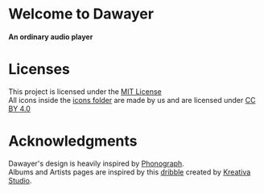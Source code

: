 # Welcome to Dawayer
#### An ordinary audio player

# Licenses
This project is licensed under the [MIT License](https://gitlab.com/herpproject/Dawayer/blob/development/LICENSE)  
All icons inside the [icons folder](https://gitlab.com/herpproject/Dawayer/tree/development/icons) are made by us and are licensed under [CC BY 4.0](https://creativecommons.org/licenses/by/4.0/)

# Acknowledgments
Dawayer's design is heavily inspired by [Phonograph](https://play.google.com/store/apps/details?id=com.kabouzeid.gramophone).  
Albums and Artists pages are inspired by this [dribble](https://dribbble.com/shots/4579038-Foodiefit-Interaction-studio-included) created by [Kreativa Studio](https://dribbble.com/KreativaStudio).